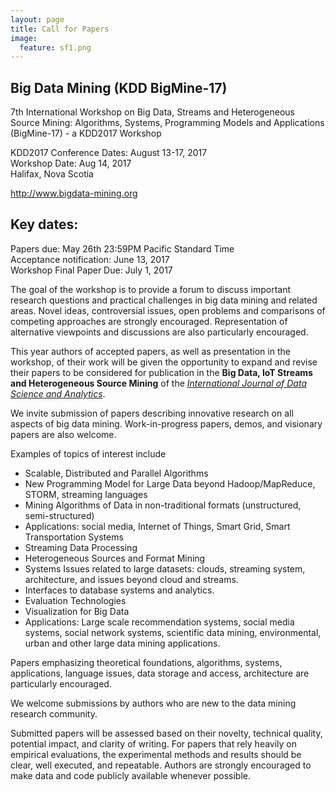 ```yaml
---
layout: page
title: Call for Papers
image:
  feature: sf1.png
---
```


Big Data Mining (KDD BigMine-17)
------
7th International Workshop on Big Data, Streams and Heterogeneous Source Mining: Algorithms, Systems, Programming Models and Applications (BigMine-17) - a KDD2017 Workshop
   
KDD2017 Conference Dates: August 13-17, 2017  
Workshop Date: Aug 14, 2017  
Halifax, Nova Scotia

http://www.bigdata-mining.org

Key dates:
------
Papers due: May 26th 23:59PM Pacific Standard Time   
Acceptance notification: June 13, 2017     
Workshop Final Paper Due: July 1, 2017     

<!-- 

Proceedings will be published as a dedicated volume of the [JMLR: Workshop and Conference Proceedings](http://jmlr.csail.mit.edu/proceedings/). 

This year we are accepting papers in two formats. Either
16 pages (i.e., as standard KDD papers) for regular papers, or 4-6 pages for short papers.
See [the submission site](submission.html) for full details regarding paper preparation and submission guidelines.
-->

The goal of the workshop is to provide a forum to discuss important research questions and practical challenges in big data mining and related areas. Novel ideas, controversial issues, open problems and comparisons of competing approaches are strongly encouraged. Representation of alternative viewpoints and discussions are also particularly encouraged.

This year authors of accepted papers, as well as presentation in the workshop, of their work will be given the opportunity to expand and revise their papers to be considered for publication in the **Big Data, IoT Streams and Heterogeneous Source Mining** of the [*International Journal of Data Science and Analytics*](https://www.editorialmanager.com/jdsa/).

We invite submission of papers describing innovative research on all aspects of big data mining. Work-in-progress papers, demos, and visionary papers are also welcome.

Examples of topics of interest include

* Scalable, Distributed and Parallel Algorithms
* New Programming Model for Large Data beyond Hadoop/MapReduce, STORM, streaming languages
* Mining Algorithms of Data in non-traditional formats (unstructured, semi-structured)
* Applications: social media, Internet of Things, Smart Grid, Smart Transportation Systems
* Streaming Data Processing
* Heterogeneous Sources and Format Mining
* Systems Issues related to large datasets: clouds, streaming system, architecture, and issues beyond cloud and streams.
* Interfaces to database systems and analytics.
* Evaluation Technologies
* Visualization for Big Data
* Applications: Large scale recommendation systems, social media systems, social network systems, scientific data mining, environmental, urban and other large data mining applications.

Papers emphasizing theoretical foundations, algorithms, systems, applications, language issues, data storage and access, architecture are particularly encouraged.

We welcome submissions by authors who are new to the data mining research community.

Submitted papers will be assessed based on their novelty, technical quality, potential impact, and clarity of writing. For papers that rely heavily on empirical evaluations, the experimental methods and results should be clear, well executed, and repeatable. Authors are strongly encouraged to make data and code publicly available whenever possible.



